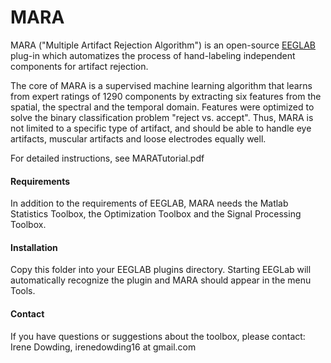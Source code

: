 # MARA

MARA ("Multiple Artifact Rejection Algorithm") is an open-source [EEGLAB](http://sccn.ucsd.edu/eeglab/) plug-in which automatizes the process of hand-labeling independent components for artifact 
rejection. 
      
The core of MARA is a supervised machine learning algorithm that learns from expert ratings of 1290 components by extracting six features from the spatial, the spectral 
and the temporal domain. Features were optimized to solve the binary classification problem "reject vs. accept". Thus, MARA is not limited to a specific type of artifact, 
and should be able to handle eye artifacts, muscular artifacts and loose electrodes equally well. 

For detailed instructions, see MARATutorial.pdf

#### Requirements

In addition to the requirements of EEGLAB, MARA needs the Matlab Statistics Toolbox, the Optimization Toolbox and the Signal Processing Toolbox.  

#### Installation 

Copy this folder into your EEGLAB plugins directory. Starting EEGLab will automatically recognize the plugin and MARA should appear in the menu Tools. 

#### Contact

If you have questions or suggestions about the toolbox, please contact: Irene Dowding, 
irenedowding16 at gmail.com
 

